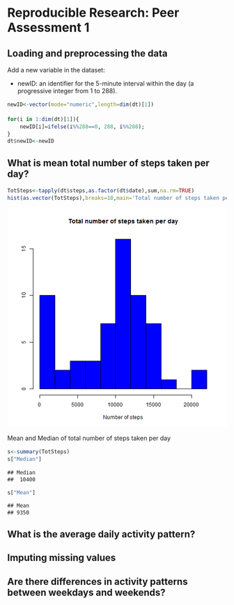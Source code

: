 # Reproducible Research: Peer Assessment 1


## Loading and preprocessing the data


Add a new variable in the dataset: 
* newID: an identifier for the 5-minute interval within the day (a progressive integer  from 1 to 288).


```r
newID<-vector(mode="numeric",length=dim(dt)[1])

for(i in 1:dim(dt)[1]){
	newID[i]=ifelse(i%%288==0, 288, i%%288);
}
dt$newID<-newID
```

## What is mean total number of steps taken per day?

```r
TotSteps<-tapply(dt$steps,as.factor(dt$date),sum,na.rm=TRUE)
hist(as.vector(TotSteps),breaks=10,main='Total number of steps taken per day',xlab='Number of steps',ylab='',col='blue')
```

![plot of chunk unnamed-chunk-3](figure/unnamed-chunk-3.png) 

Mean and Median of total number of steps taken per day

```r
s<-summary(TotSteps)
s["Median"]
```

```
## Median 
##  10400
```

```r
s["Mean"]
```

```
## Mean 
## 9350
```


## What is the average daily activity pattern?



## Imputing missing values



## Are there differences in activity patterns between weekdays and weekends?
